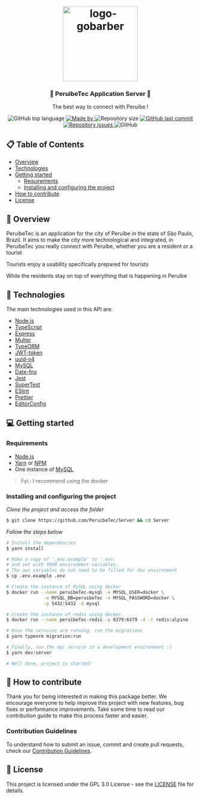 <h1 align="center">
  <img alt="logo-gobarber" src="https://res.cloudinary.com/hmartiins/image/upload/v1612458046/peruibetec_light_a6qaf8.png" width="200px">
</h1>

<h3 align="center">
  🌆 PeruibeTec Application Server 🌆
</h3>

<p align="center">The best way to connect with Peruíbe !</p>

<p align="center">
  <img alt="GitHub top language" src="https://img.shields.io/github/languages/top/PeruibeTEC/Server?color=%232196F3">

  <a href="https://www.linkedin.com/in/henrique-martins-5b2bb71a5/" target="_blank" rel="noopener noreferrer">
    <img alt="Made by" src="https://img.shields.io/badge/made%20by-PeruibeTec%20team-%232196F3">
  </a>

  <img alt="Repository size" src="https://img.shields.io/github/repo-size/PeruibeTEC/Server?color=%232196F3">

  <a href="https://github.com/PeruibeTEC/Server/commits/main">
    <img alt="GitHub last commit" src="https://img.shields.io/github/last-commit/PeruibeTEC/Server?color=%232196F3">
  </a>

  <a href="https://github.com/PeruibeTEC/Server/issues">
    <img alt="Repository issues" src="https://img.shields.io/github/issues/PeruibeTEC/Server?color=%232196F3">
  </a>

  <img alt="GitHub" src="https://img.shields.io/github/license/PeruibeTEC/Server?color=%232196F3">
</p>

## 📋 Table of Contents

- [Overview](#overview)
- [Technologies](#technologies)
- [Getting started](#getting-started)
  - [Requirements](#requirements)
  - [Installing and configuring the project](#Installing-and-configuring-the-project)
- [How to contribute](#how-to-contribute)
- [License](#license)

## 👀 Overview

PeruibeTec is an application for the city of Peruíbe in the state of São Paulo, Brazil. It aims to make the city more technological and integrated, in PeruibeTec you really connect with Peruíbe, whether you are a resident or a tourist

Tourists enjoy a usability specifically prepared for tourists

While the residents stay on top of everything that is happening in Peruíbe

## 🚀 Technologies

The main technologies used in this API are:

- [Node.js](https://nodejs.org/en/)
- [TypeScript](https://www.typescriptlang.org/)
- [Express](https://expressjs.com/pt-br/)
- [Multer](https://github.com/expressjs/multer)
- [TypeORM](https://typeorm.io/#/)
- [JWT-token](https://jwt.io/)
- [uuid-v4](https://github.com/thenativeweb/uuidv4/)
- [MySQL](https://www.mysql.com/)
- [Date-fns](https://date-fns.org/)
- [Jest](https://jestjs.io/)
- [SuperTest](https://github.com/visionmedia/supertest)
- [ESlint](https://eslint.org/)
- [Prettier](https://prettier.io/)
- [EditorConfig](https://editorconfig.org/)

## 💻 Getting started

### Requirements

- [Node.js](https://nodejs.org/en/)
- [Yarn](https://classic.yarnpkg.com/) or [NPM](https://www.npmjs.com/)
- One instance of [MySQL](https://www.mysql.com/)

> Fyi.: I recommend using the docker


### Installing and configuring the project

*Clone the project and access the folder*

```bash
$ git clone https://github.com/PeruibeTec/Server && cd Server
```

*Follow the steps below*

```bash
# Install the dependencies
$ yarn install

# Make a copy of '.env.example' to '.env'
# and set with YOUR environment variables.
# The aws variables do not need to be filled for dev environment
$ cp .env.example .env

# Create the instance of MySQL using docker
$ docker run --name peruibeTec-mysql -e MYSQL_USER=docker \
              -e MYSQL_DB=peruibeTec -e MYSQL_PASSWORD=docker \
              -p 5432:5432 -d mysql

# Create the instance of redis using docker
$ docker run --name peruibeTec-redis -p 6379:6379 -d -t redis:alpine

# Once the services are running, run the migrations
$ yarn typeorm migration:run

# Finally, run the api service in a development environment :)
$ yarn dev:server

# Well done, project is started!
```

## 🤔 How to contribute

Thank you for being interested in making this package better. We encourage everyone to help improve this project with new features, bug fixes or performance improvements. Take some time to read our contribution guide to make this process faster and easier.

### Contribution Guidelines

To understand how to submit an issue, commit and create pull requests, check our [Contribution Guidelines](https://github.com/PeruibeTEC/Server/blob/main/.github/CONTRIBUTING.md).

## 📝 License

This project is licensed under the GPL 3.0 License - see the [LICENSE](LICENSE) file for details.
